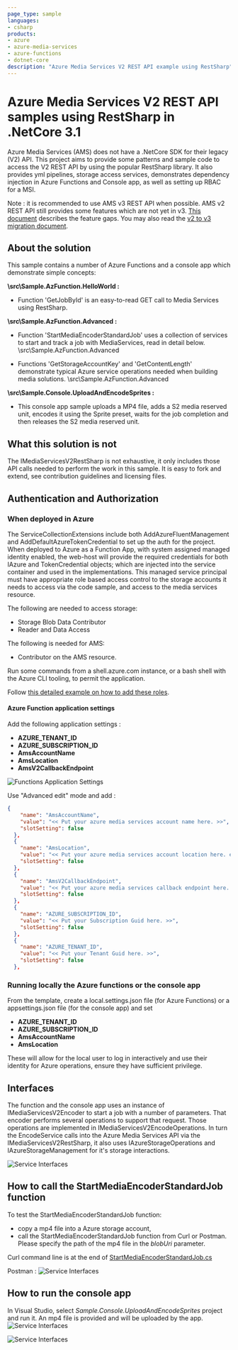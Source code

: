 ```yaml
---
page_type: sample
languages:
- csharp
products:
- azure
- azure-media-services
- azure-functions
- dotnet-core
description: "Azure Media Services V2 REST API example using RestSharp"
---
```


# Azure Media Services V2 REST API samples using RestSharp in .NetCore 3.1

Azure Media Services (AMS) does not have a .NetCore SDK for their legacy (V2) API.  This project aims to provide some patterns and sample code to access the V2 REST API by using the popular RestSharp library.  It also provides yml pipelines, storage access services, demonstrates dependency injection in Azure Functions and Console app, as well as setting up RBAC for a MSI.

Note : it is recommended to use AMS v3 REST API when possible. AMS v2 REST API still provides some features which are not yet in v3. [This document](https://docs.microsoft.com/en-us/azure/media-services/latest/media-services-v2-vs-v3#feature-gaps-with-respect-to-v2-apis) describes the feature gaps. You may also read the [v2 to v3 migration document](https://docs.microsoft.com/en-us/azure/media-services/latest/migrate-from-v2-to-v3).

## About the solution

This sample contains a number of Azure Functions and a console app which demonstrate simple concepts:

**\src\Sample.AzFunction.HelloWorld :**

- Function 'GetJobById' is an easy-to-read GET call to Media Services using RestSharp.

 **\src\Sample.AzFunction.Advanced :**

- Function 'StartMediaEncoderStandardJob' uses a collection of services to start and track a job with MediaServices, read in detail below.
 \src\Sample.AzFunction.Advanced

- Functions 'GetStorageAccountKey' and 'GetContentLength' demonstrate typical Azure service operations needed when building media solutions.
\src\Sample.AzFunction.Advanced

**\src\Sample.Console.UploadAndEncodeSprites :**

- This console app sample uploads a MP4 file, adds a S2 media reserved unit, encodes it using the Sprite preset, waits for the job completion and then releases the S2 media reserved unit.

## What this solution is not

The IMediaServicesV2RestSharp is not exhaustive, it only includes those API calls needed to perform the work in this sample.  It is easy to fork and extend, see contribution guidelines and licensing files.

## Authentication and Authorization

### When deployed in Azure

The ServiceCollectionExtensions include both AddAzureFluentManagement and AddDefaultAzureTokenCredential to set up the auth for the project.
When deployed to Azure as a Function App, with system assigned managed identity enabled, the web-host will provide the required credentials for both IAzure and TokenCredential objects; which are injected into the service container and used in the implementations.
This managed service principal must have appropriate role based access control to the storage accounts it needs to access via the code sample, and access to the media services resource.

The following are needed to access storage:

- Storage Blob Data Contributor
- Reader and Data Access

The following is needed for AMS:

- Contributor on the AMS resource.

Run some commands from a shell.azure.com instance, or a bash shell with the Azure CLI tooling, to permit the application.

Follow [this detailed example on how to add these roles](./AddRoles.md).

#### Azure Function application settings

Add the following application settings :

- **AZURE_TENANT_ID**
- **AZURE_SUBSCRIPTION_ID**
- **AmsAccountName**
- **AmsLocation**
- **AmsV2CallbackEndpoint**

![Functions Application Settings](./docs/img/config-functions.png)

Use "Advanced edit" mode and add :

```json
{
    "name": "AmsAccountName",
    "value": "<< Put your azure media services account name here. >>",
    "slotSetting": false
  },
  {
    "name": "AmsLocation",
    "value": "<< Put your azure media services account location here. e.g westus >>",
    "slotSetting": false
  },
  {
    "name": "AmsV2CallbackEndpoint",
    "value": "<< Put your azure media services callback endpoint here. e.g https://my.service.com/amsv2statusendpoint or an empty sting when not using a callback endpoint.>>",
    "slotSetting": false
  },
  {
    "name": "AZURE_SUBSCRIPTION_ID",
    "value": "<< Put your Subscription Guid here. >>",
    "slotSetting": false
  },
  {
    "name": "AZURE_TENANT_ID",
    "value": "<< Put your Tenant Guid here. >>",
    "slotSetting": false
  },
```

### Running locally the Azure functions or the console app

From the template, create a local.settings.json file (for Azure Functions) or a appsettings.json file (for the console app) and set

- **AZURE_TENANT_ID**
- **AZURE_SUBSCRIPTION_ID**
- **AmsAccountName**
- **AmsLocation**

These will allow for the local user to log in interactively and use their identity for Azure operations, ensure they have sufficient privilege.

## Interfaces

The function and the console app uses an instance of IMediaServicesV2Encoder to start a job with a number of parameters.  That encoder performs several operations to support that request.  Those operations are implemented in IMediaServicesV2EncodeOperations.  In turn the EncodeService calls into the Azure Media Services API via the IMediaServicesV2RestSharp, it also uses IAzureStorageOperations and IAzureStorageManagement for it's storage interactions.

![Service Interfaces](./docs/img/ServiceInterfaces.png)

## How to call the StartMediaEncoderStandardJob function

To test the StartMediaEncoderStandardJob function:

- copy a mp4 file into a Azure storage account,
- call the StartMediaEncoderStandardJob function from Curl or Postman. Please specify the path of the mp4 file in the *blobUri* parameter.

Curl command line is at the end of [StartMediaEncoderStandardJob.cs](./src/Sample.AzFunction.Advanced/Functions/StartMediaEncoderStandardJob.cs)

Postman :
![Service Interfaces](./docs/img/postman.png)

## How to run the console app

In Visual Studio, select *Sample.Console.UploadAndEncodeSprites* project and run it. An mp4 file is provided and will be uploaded by the app.
![Service Interfaces](./docs/img/consoleapprun.png)

![Service Interfaces](./docs/img/consoleapprun2.png)
